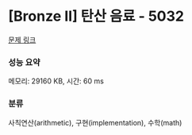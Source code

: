 # [Bronze II] 탄산 음료 - 5032 

[문제 링크](https://www.acmicpc.net/problem/5032) 

### 성능 요약

메모리: 29160 KB, 시간: 60 ms

### 분류

사칙연산(arithmetic), 구현(implementation), 수학(math)

